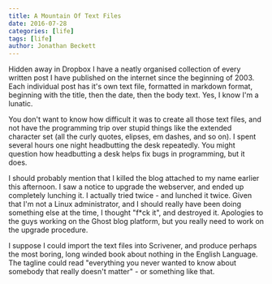 ```yaml
---
title: A Mountain Of Text Files
date: 2016-07-28
categories: [life]
tags: [life]
author: Jonathan Beckett
---
```


Hidden away in Dropbox I have a neatly organised collection of every written post I have published on the internet since the beginning of 2003. Each individual post has it's own text file, formatted in markdown format, beginning with the title, then the date, then the body text. Yes, I know I'm a lunatic.

You don't want to know how difficult it was to create all those text files, and not have the programming trip over stupid things like the extended character set (all the curly quotes, elipses, em dashes, and so on). I spent several hours one night headbutting the desk repeatedly. You might question how headbutting a desk helps fix bugs in programming, but it does.

I should probably mention that I killed the blog attached to my name earlier this afternoon. I saw a notice to upgrade the webserver, and ended up completely lunching it. I actually tried twice - and lunched it twice. Given that I'm not a Linux administrator, and I should really have been doing something else at the time, I thought "f*ck it", and destroyed it. Apologies to the guys working on the Ghost blog platform, but you really need to work on the upgrade procedure.

I suppose I could import the text files into Scrivener, and produce perhaps the most boring, long winded book about nothing in the English Language. The tagline could read "everything you never wanted to know about somebody that really doesn't matter" - or something like that.